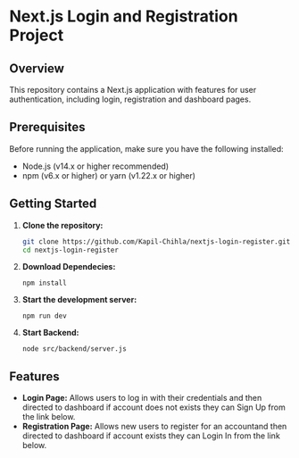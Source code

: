 # Next.js Login and Registration Project

## Overview
This repository contains a Next.js application with features for user authentication, including login, registration and dashboard pages.

## Prerequisites
Before running the application, make sure you have the following installed:
- Node.js (v14.x or higher recommended)
- npm (v6.x or higher) or yarn (v1.22.x or higher)

## Getting Started
1. **Clone the repository:**
   ```bash
   git clone https://github.com/Kapil-Chihla/nextjs-login-register.git
   cd nextjs-login-register

2. **Download Dependecies:**
   ```
   npm install

3. **Start the development server:**
   ```
   npm run dev

4. **Start Backend:**
   ```
   node src/backend/server.js

## Features
 - **Login Page:** Allows users to log in with their credentials and then directed to dashboard if account does not exists they can Sign Up from the link below.
 - **Registration Page:** Allows new users to register for an accountand then directed to dashboard if account exists they can Login In from the link below.

